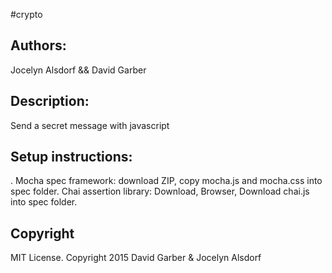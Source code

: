 #crypto
<h2>Authors:</h2>
Jocelyn Alsdorf && David Garber

<h2>Description:</h2>
Send a secret message with javascript

<h2>Setup instructions:</h2>.
Mocha spec framework: download ZIP, copy mocha.js and mocha.css into spec folder.
Chai assertion library: Download, Browser, Download chai.js into spec folder.


<h2>Copyright</h2>
 MIT License. Copyright 2015 David Garber & Jocelyn Alsdorf
